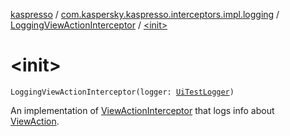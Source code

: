 [kaspresso](../../index.md) / [com.kaspersky.kaspresso.interceptors.impl.logging](../index.md) / [LoggingViewActionInterceptor](index.md) / [&lt;init&gt;](./-init-.md)

# &lt;init&gt;

`LoggingViewActionInterceptor(logger: `[`UiTestLogger`](../../com.kaspersky.kaspresso.logger/-ui-test-logger/index.md)`)`

An implementation of [ViewActionInterceptor](../../com.kaspersky.kaspresso.interceptors/-view-action-interceptor/index.md) that logs info about [ViewAction](#).

